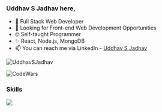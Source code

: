 ### Uddhav S Jadhav here,

- 👋 Full Stack Web Developer
- 👀 Looking for Front-end Web Development Opportunities
- 🤓 Self-taught Programmer
- ✨ React, Node.js, MongoDB
- 📫 You can reach me via LinkedIn - [Uddhav S Jadhav](www.linkedin.com/in/uddhav-sj)

<p align="left"> <img src="https://komarev.com/ghpvc/?username=UddhavSJadhav&label=Profile%20views&color=0e75b6&style=flat" alt="UddhavSJadhav" /> </p>

![CodeWars](https://www.codewars.com/users/UddhavSJadhav/badges/large "CodeWars")

### Skills

<p>
  <a href="https://chat-room-client-livid.vercel.app">
    <img src="https://skillicons.dev/icons?i=js,react,express,nodejs,mongodb,bootstrap,git,github,docker,html,css,materialui,d3,firebase&perline=7" />
  </a>
</p>
